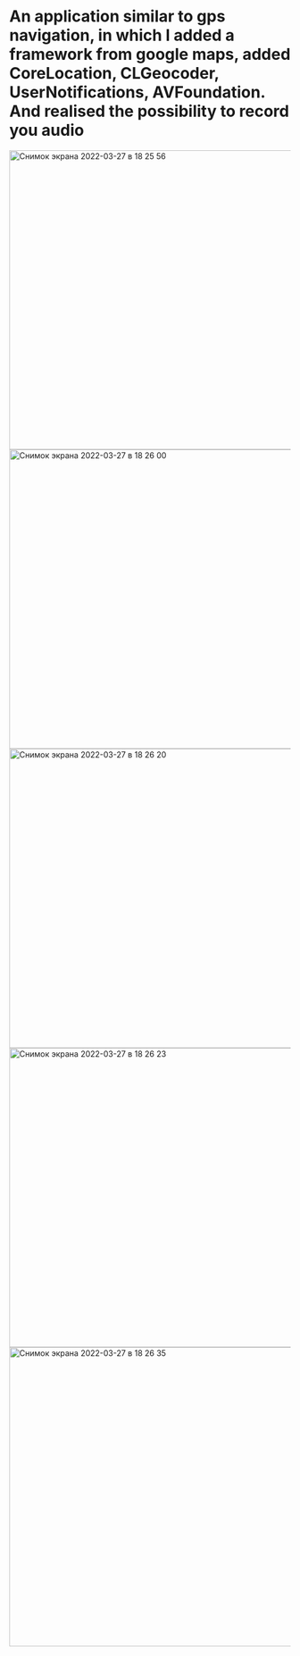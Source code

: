 # An application similar to gps navigation, in which I added a framework from google maps, added CoreLocation, CLGeocoder, UserNotifications, AVFoundation. And realised the possibility to record you audio

<img width="536" alt="Снимок экрана 2022-03-27 в 18 25 56" src="https://user-images.githubusercontent.com/74830450/160286234-87b9aa28-172f-4c34-8ae0-32a9401402bb.png"> 
<img width="536" alt="Снимок экрана 2022-03-27 в 18 26 00" src="https://user-images.githubusercontent.com/74830450/160286242-3bd73909-ad17-4725-8b6c-df4433fa648d.png">
<img width="536" alt="Снимок экрана 2022-03-27 в 18 26 20" src="https://user-images.githubusercontent.com/74830450/160286243-d0c4266e-f645-4c7b-a75a-06daaac9979d.png">
<img width="536" alt="Снимок экрана 2022-03-27 в 18 26 23" src="https://user-images.githubusercontent.com/74830450/160286249-4acbc851-862b-4f1c-8ccd-4f8ec143cb8d.png">
<img width="536" alt="Снимок экрана 2022-03-27 в 18 26 35" src="https://user-images.githubusercontent.com/74830450/160286251-872bf51a-0094-4ec1-bade-1aa09f689a1c.png">
